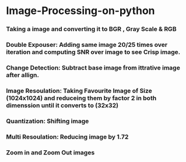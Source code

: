 # Image-Processing-on-python

### Taking a image and converting it  to BGR , Gray Scale & RGB

### Double Expouser: Adding same image 20/25 times over iteration and computing SNR over image to see Crisp image.

### Change Detection: Subtract base image from ittrative image after allign.

### Image Resoulation: Taking Favourite Image of Size (1024x1024) and reduceing them by factor 2 in both dimenssion until it converts to (32x32)

### Quantization: Shifting image

### Multi Resoulation: Reducing image by 1.72

### Zoom in and Zoom Out images
